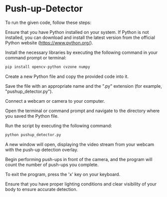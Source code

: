 # Push-up-Detector

To run the given code, follow these steps:

Ensure that you have Python installed on your system. 
If Python is not installed, you can download and install the latest version from the official Python website (https://www.python.org/).

Install the necessary libraries by executing the following command in your command prompt or terminal:
```python
pip install opencv-python cvzone numpy
```

Create a new Python file and copy the provided code into it.

Save the file with an appropriate name and the ".py" extension (for example, "pushup_detector.py").

Connect a webcam or camera to your computer.

Open the terminal or command prompt and navigate to the directory where you saved the Python file.

Run the script by executing the following command:
```python
python pushup_detector.py
```

A new window will open, displaying the video stream from your webcam with the push-up detection overlay.

Begin performing push-ups in front of the camera, and the program will count the number of push-ups you complete.

To exit the program, press the 'x' key on your keyboard.

Ensure that you have proper lighting conditions and clear visibility of your body to ensure accurate detection.
